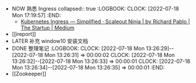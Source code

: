 - NOW 熟悉  Ingress
  collapsed:: true
  :LOGBOOK:
  CLOCK: [2022-07-18 Mon 17:19:57]
  :END:
	- [Kubernetes Ingress — Simplified · Scaleout Ninja | by Richard Pablo | The Startup | Medium](https://medium.com/swlh/kubernetes-ingress-simplified-e0b9dc32f9fd#:~:text=This%20definition%20in%20Kubernetess-land%20is%20called%20ingress,definition%2C%20here%E2%80%99s%20an%20example%20of%20it%3A%20apiVersion%3A%20extensions%2Fv1beta1)
- [[ireport]]
- LATER 补充 window10 安装文档
- DONE 整理笔记
  :LOGBOOK:
  CLOCK: [2022-07-18 Mon 13:26:29]--[2022-07-18 Mon 13:26:31] =>  00:00:02
  CLOCK: [2022-07-18 Mon 13:26:32]--[2022-07-18 Mon 13:26:33] =>  00:00:01
  CLOCK: [2022-07-18 Mon 13:26:34]--[2022-07-18 Mon 13:26:35] =>  00:00:01
  :END:
- [[Zookeeper]]